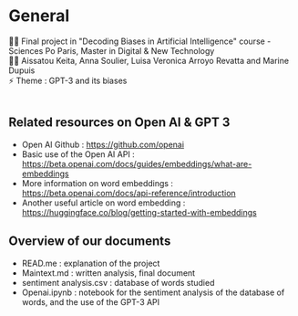 # **General**

👨‍💻 Final project in "Decoding Biases in Artificial Intelligence" course - Sciences Po Paris, Master in Digital & New Technology <br>
🙋‍♀️ Aissatou Keita, Anna Soulier, Luisa Veronica Arroyo Revatta and Marine Dupuis   <br>
⚡ Theme : GPT-3 and its biases  <br>
 <br>


## **Related resources on Open AI & GPT 3**
- Open AI Github : https://github.com/openai
- Basic use of the Open AI API : https://beta.openai.com/docs/guides/embeddings/what-are-embeddings
- More information on word embeddings : https://beta.openai.com/docs/api-reference/introduction
- Another useful article on word embedding : https://huggingface.co/blog/getting-started-with-embeddings


## **Overview of our documents**
- READ.me : explanation of the project
- Maintext.md : written analysis, final document
- sentiment analysis.csv : database of words studied
- Openai.ipynb : notebook for the sentiment analysis of the database of words, and the use of the GPT-3 API
